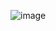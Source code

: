 ![image](https://user-images.githubusercontent.com/55988027/224532514-686550fc-880d-4a83-a8b6-b3639db108bc.png)
